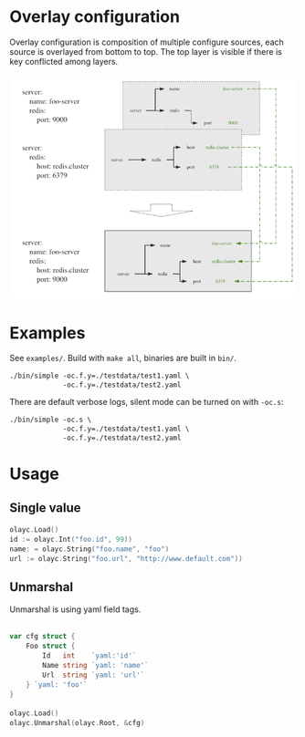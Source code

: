 Overlay configuration
===================================

Overlay configuration is composition of multiple configure sources, each source is overlayed from bottom to top.
The top layer is visible if there is key conflicted among layers.

![layers](readme/images/layers.png)

# Examples

See `examples/`. Build with `make all`, binaries are built in `bin/`.

```
./bin/simple -oc.f.y=./testdata/test1.yaml \
             -oc.f.y=./testdata/test2.yaml
```

There are default verbose logs, silent mode can be turned on with `-oc.s`:

```
./bin/simple -oc.s \
             -oc.f.y=./testdata/test1.yaml \
             -oc.f.y=./testdata/test2.yaml
```

# Usage

## Single value

```go
olayc.Load()
id := olayc.Int("foo.id", 99))
name: = olayc.String("foo.name", "foo")
url := olayc.String("foo.url", "http://www.default.com"))
```

## Unmarshal

Unmarshal is using yaml field tags.

```go

var cfg struct {
	Foo struct {
		Id   int    `yaml:'id'`
		Name string `yaml: 'name'`
		Url  string `yaml: 'url'`
	} `yaml: 'foo'`
}

olayc.Load()
olayc.Unmarshal(olayc.Root, &cfg)
```

